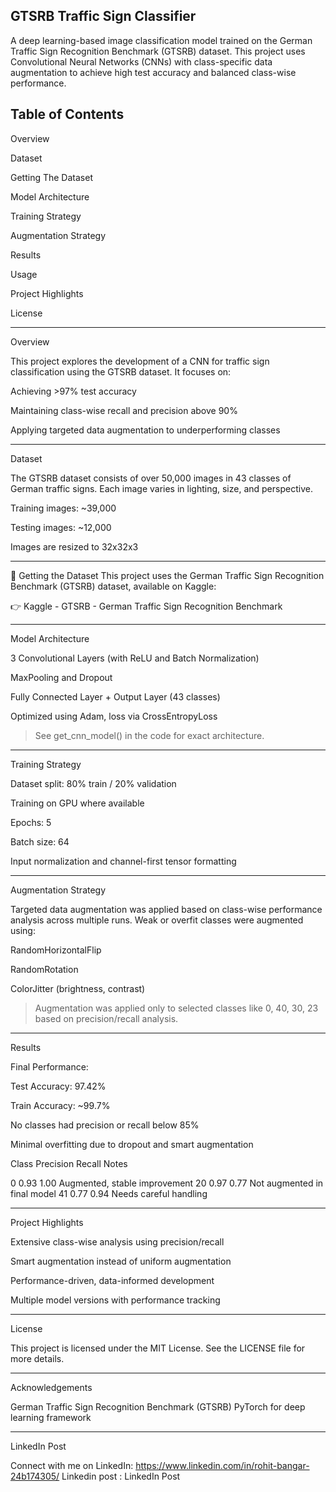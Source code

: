 GTSRB Traffic Sign Classifier
---
A deep learning-based image classification model trained on the German Traffic Sign Recognition Benchmark (GTSRB) dataset. This project uses Convolutional Neural Networks (CNNs) with class-specific data augmentation to achieve high test accuracy and balanced class-wise performance.

Table of Contents
---
Overview

Dataset

Getting The Dataset

Model Architecture

Training Strategy

Augmentation Strategy

Results

Usage

Project Highlights

License



---

Overview

This project explores the development of a CNN for traffic sign classification using the GTSRB dataset. It focuses on:

Achieving >97% test accuracy

Maintaining class-wise recall and precision above 90%

Applying targeted data augmentation to underperforming classes



---

Dataset

The GTSRB dataset consists of over 50,000 images in 43 classes of German traffic signs. Each image varies in lighting, size, and perspective.

Training images: ~39,000

Testing images: ~12,000

Images are resized to 32x32x3

---
📁 Getting the Dataset
This project uses the German Traffic Sign Recognition Benchmark (GTSRB) dataset, available on Kaggle:

👉 Kaggle - GTSRB - German Traffic Sign Recognition Benchmark

---

Model Architecture

3 Convolutional Layers (with ReLU and Batch Normalization)

MaxPooling and Dropout

Fully Connected Layer + Output Layer (43 classes)

Optimized using Adam, loss via CrossEntropyLoss


> See get_cnn_model() in the code for exact architecture.




---

Training Strategy

Dataset split: 80% train / 20% validation

Training on GPU where available

Epochs: 5

Batch size: 64

Input normalization and channel-first tensor formatting



---

Augmentation Strategy

Targeted data augmentation was applied based on class-wise performance analysis across multiple runs. Weak or overfit classes were augmented using:

RandomHorizontalFlip

RandomRotation

ColorJitter (brightness, contrast)


> Augmentation was applied only to selected classes like 0, 40, 30, 23 based on precision/recall analysis.




---

Results

Final Performance:

Test Accuracy: 97.42%

Train Accuracy: ~99.7%

No classes had precision or recall below 85%

Minimal overfitting due to dropout and smart augmentation


Class	Precision	Recall	Notes

0	0.93	1.00	Augmented, stable improvement
20	0.97	0.77	Not augmented in final model
41	0.77	0.94	Needs careful handling



---

Project Highlights

Extensive class-wise analysis using precision/recall

Smart augmentation instead of uniform augmentation

Performance-driven, data-informed development

Multiple model versions with performance tracking


---

License

This project is licensed under the MIT License. See the LICENSE file for more details.


---

Acknowledgements

German Traffic Sign Recognition Benchmark (GTSRB)
PyTorch for deep learning framework

---

LinkedIn Post

Connect with me on LinkedIn: https://www.linkedin.com/in/rohit-bangar-24b174305/ 
Linkedin post : LinkedIn Post
